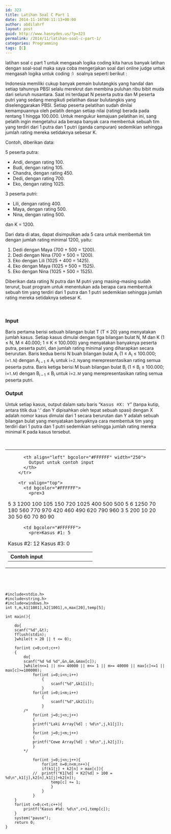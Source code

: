 ```yaml
---
id: 323
title: Latihan Soal C Part 1
date: 2014-11-16T00:11:13+00:00
author: abdilahrf
layout: post
guid: http://www.hasnydes.us/?p=323
permalink: /2014/11/latihan-soal-c-part-1/
categories: Programming
tags: [C]
---
```

latihan soal c part 1 untuk mengasah logika coding kita harus banyak latihan dengan soal-soal maka saya coba mengerjakan soal dari online judge untuk mengasah logika untuk coding  <img src="https://www.hasnydes.us/wp-includes/images/smilies/simple-smile.png" alt=":)" class="wp-smiley" style="height: 1em; max-height: 1em;" /> soalnya seperti berikut :

Indonesia memiliki cukup banyak pemain bulutangkis yang handal dan setiap tahunnya PBSI selalu merekrut dan membina puluhan ribu bibit muda dari seluruh nusantara. Saat ini terdapat N peserta putra dan M peserta putri yang sedang mengikuti pelatihan dasar bulutangkis yang diselenggarakan PBSI. Setiap peserta pelatihan sudah dinilai kemampuannya oleh pelatih dengan setiap nilai (rating) berada pada rentang 1 hingga 100.000. Untuk mengukur kemajuan pelatihan ini, sang pelatih ingin mengetahui ada berapa banyak cara membentuk sebuah tim yang terdiri dari 1 putra dan 1 putri (ganda campuran) sedemikian sehingga jumlah rating mereka setidaknya sebesar K.

<!--more-->

Contoh, diberikan data:

5 peserta putra:

  * Andi, dengan rating 100.
  * Budi, dengan rating 105.
  * Chandra, dengan rating 450.
  * Dedi, dengan rating 700.
  * Eko, dengan rating 1025.

3 peserta putri:

  * Lili, dengan rating 400.
  * Maya, dengan rating 500.
  * Nina, dengan rating 500.

dan K = 1200.

Dari data di atas, dapat disimpulkan ada 5 cara untuk membentuk tim dengan jumlah rating minimal 1200, yaitu:

  1. Dedi dengan Maya (700 + 500 = 1200).
  2. Dedi dengan Nina (700 + 500 = 1200).
  3. Eko dengan Lili (1025 + 400 = 1425).
  4. Eko dengan Maya (1025 + 500 = 1525).
  5. Eko dengan Nina (1025 + 500 = 1525).

Diberikan data rating N putra dan M putri yang masing-masing sudah terurut, buat program untuk menentukan ada berapa cara membentuk sebuah tim yang terdiri dari 1 putra dan 1 putri sedemikian sehingga jumlah rating mereka setidaknya sebesar K.

&nbsp;

### Input

Baris pertama berisi sebuah bilangan bulat T (T ≤ 20) yang menyatakan jumlah kasus. Setiap kasus dimulai dengan tiga bilangan bulat N, M dan K (1 ≤ N, M ≤ 40.000; 1 ≤ K ≤ 100.000) yang menyatakan banyaknya peserta putra, peserta putri, dan jumlah rating minimal yang diharapkan secara berurutan. Baris kedua berisi N buah bilangan bulat A<sub>i</sub> (1 ≤ A<sub>i</sub> ≤ 100.000; i=<small>1..N</small>) dengan A<sub>i &#8211; 1</sub> ≤ A<sub>i</sub> untuk i=<small>2..N</small>yang merepresentasikan rating semua peserta putra. Baris ketiga berisi M buah bilangan bulat B<sub>i</sub> (1 ≤ B<sub>i</sub> ≤ 100.000; i=<small>1..M</small>) dengan B<sub>i &#8211; 1</sub> ≤ B<sub>i</sub> untuk i=<small>2..M</small> yang merepresentasikan rating semua peserta putri.

### Output

Untuk setiap kasus, output dalam satu baris &#8220;<span style="font-family: 'Courier New';">Kasus #X: Y</span>&#8221; (tanpa kutip, antara titik dua &#8216;:&#8217; dan Y dipisahkan oleh tepat sebuah spasi) dengan X adalah nomor kasus dimulai dari 1 secara berurutan dan Y adalah sebuah bilangan bulat yang menyatakan banyaknya cara membentuk tim yang terdiri dari 1 putra dan 1 putri sedemikian sehingga jumlah rating mereka minimal K pada kasus tersebut.

&nbsp;

<table border="0" cellspacing="0" cellpadding="0">
  <tr>
    <td>
      <table border="0" width="600" cellspacing="1" cellpadding="4">
        <tr>
          <th align="left" bgcolor="#FFFFFF" width="250">
            Contoh input
          </th>
          
          <th align="left" bgcolor="#FFFFFF" width="250">
            Output untuk contoh input
          </th>
        </tr>
        
        <tr valign="top">
          <td bgcolor="#FFFFFF">
            <pre>3
5 3 1200
100 105 150 720 1025
400 500 500
5 6 1250
70 180 560 770 970
420 460 490 620 790 960
3 5 200
10 20 30
50 60 70 80 90
</pre>
          </td>
          
          <td bgcolor="#FFFFFF">
            <pre>Kasus #1: 5
Kasus #2: 12
Kasus #3: 0
</pre>
          </td>
        </tr>
      </table>
    </td>
  </tr>
</table>

&nbsp;

<pre data-src="adaw.cpp"><code class="language-cpp">

#include&lt;stdio.h&gt;
#include&lt;string.h&gt;
#include&lt;windows.h&gt;
int t,m,k1[1001],k2[1001],n,max[20],temp[5];

int main(){
	
	do{
	scanf("%d",&t);
	fflush(stdin);
	}while(t &gt; 20 || t &lt;= 0);
	
	for(int c=0;c&lt;t;c++)
	{
		do{
		scanf("%d %d %d",&n,&m,&max[c]);
		}while(n&lt;=1 || n&gt;= 40000 || m&lt;= 1 || m&gt;= 40000 || max[c]&lt;=1 || max[c]&gt;=100000);
			for(int i=0;i&lt;n;i++)
				{
					scanf("%d",&k1[i]);	
				}
			for(int i=0;i&lt;m;i++)
				{
					scanf("%d",&k2[i]);
				}
		/*	
			for(int j=0;j&lt;n;j++)	
			{
			printf("Laki Array[%d] : %d\n",j,k1[j]);
			}
			for(int j=0;j&lt;m;j++)
			{
			printf("Cewe Array[%d] : %d\n",j,k2[j]);
			}
		*/

			for(int j=0;j&lt;n;j++){
				for(int n=0;n&lt;m;n++){
				if(k1[j] + k2[n] &gt; max[c]){
			//	printf("K1[%d] + K2[%d] &gt; 100 = %d\n",k1[j],k2[n],k1[j]+k2[n]);
					temp[c] += 1;
					}
				}
			}	
	}
	for(int c=0;c&lt;t;c++){
		printf("Kasus #%d: %d\n",c+1,temp[c]);
	}	
	system("pause");
	return 0;
}
</code></pre>

&nbsp;